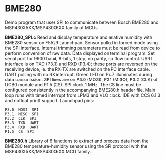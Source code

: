# BME280
Demo program that uses SPI to communicate between Bosch BME280 and MSP430X5XX/MSP430X6XX family of MCUs

<p><b>BME280_SPI.c</b>    Read and display temperature and relative humidity with BME280 sensor on F5529 Launchpad.  
 Sensor polled in forced mode using the SPI interface. Internal trimming parameters must be
 read from device to perform conversion of raw data.  Data displayed on terminal program. 
Set serial port for 9600 baud, 8-bits, 1 stop, no parity, no flow control. UART interface is on TXD (P3.3) and RXD (P3.4); these ports are reversed on the receiving device, ie. the RX-TX are switched on the PC interface cable. UART polling with no RX interrupt. Green LED on P4.7 illuminates during data transmission. SPI lines are on P3.0 (MOSI), P3.1 (MISO), P3.2 (CLK) of UCB0 module
and P1.5 (CS). SPI clock 1 MHz. The CS line must be configured consistently in the accompanying BME280.h header file. Main loop runs with timed interrupt from LPM3 and VLO clock. IDE with CCS 6.1.3 and nofloat printf support. Launchpad pins:

	P3.0  MOSI  SPI
	P3.1  MISO  SPI
	P3.2  CLK  SPI
	P3.3  TXD  UART
	P3.4  RXD  UART
	P1.5  CS  SPI
 
 <p><b>BME280.h</b>    Library of 6 functions to extract and process data from the BME280 temperature-humidity sensor using 
	the SPI protocol with the MSP430X5XX/MSP430X6XX MCU family.

